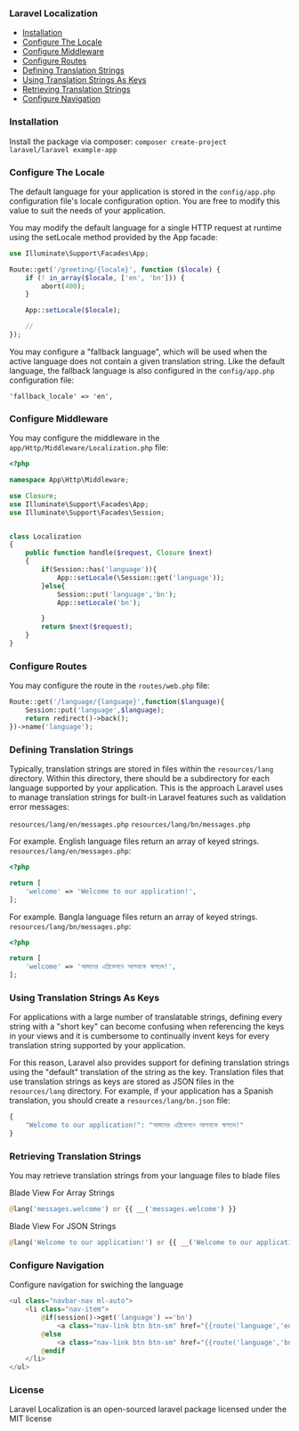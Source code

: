 ### Laravel Localization

- <a href="#installation">Installation</a>
- <a href="#configure-the-locale">Configure The Locale</a>
- <a href="#configure-middleware">Configure Middleware</a>
- <a href="#configure-routes">Configure Routes</a>
- <a href="#defining-translation-strings">Defining Translation Strings</a>
- <a href="#using-translation-strings-as-keys">Using Translation Strings As Keys</a>
- <a href="#retrieving-translation-strings">Retrieving Translation Strings</a>
- <a href="#configure-navigation">Configure Navigation</a>


### Installation

Install the package via composer: `composer create-project laravel/laravel example-app`


### Configure The Locale

The default language for your application is stored in the `config/app.php` configuration file's locale configuration option. You are free to modify this value to suit the needs of your application.

You may modify the default language for a single HTTP request at runtime using the setLocale method provided by the App facade:

```php
use Illuminate\Support\Facades\App;

Route::get('/greeting/{locale}', function ($locale) {
    if (! in_array($locale, ['en', 'bn'])) {
        abort(400);
    }

    App::setLocale($locale);

    //
});
```
You may configure a "fallback language", which will be used when the active language does not contain a given translation string. Like the default language, the fallback language is also configured in the `config/app.php` configuration file:

`'fallback_locale' => 'en',`

### Configure Middleware

You may configure the middleware in the `app/Http/Middleware/Localization.php` file:

```php
<?php

namespace App\Http\Middleware;

use Closure;
use Illuminate\Support\Facades\App;
use Illuminate\Support\Facades\Session;


class Localization
{
    public function handle($request, Closure $next)
    {
        if(Session::has('language')){
            App::setLocale(\Session::get('language'));
        }else{
            Session::put('language','bn');
            App::setLocale('bn');

        }
        return $next($request);
    }
}

```

### Configure Routes

You may configure the route in the `routes/web.php` file:

```php
Route::get('/language/{language}',function($language){
    Session::put('language',$language);
    return redirect()->back();
})->name('language');
```

### Defining Translation Strings

Typically, translation strings are stored in files within the `resources/lang` directory. Within this directory, there should be a subdirectory for each language supported by your application. This is the approach Laravel uses to manage translation strings for built-in Laravel features such as validation error messages:

`resources/lang/en/messages.php`
`resources/lang/bn/messages.php`

For example. English language files return an array of keyed strings. `resources/lang/en/messages.php`:

```php
<?php

return [
    'welcome' => 'Welcome to our application!',
];
```

For example. Bangla language files return an array of keyed strings. `resources/lang/bn/messages.php`:

```php
<?php

return [
    'welcome' => 'আমাদের এপ্লিকেশনে আপনাকে স্বাগতম!',
];
```

### Using Translation Strings As Keys

For applications with a large number of translatable strings, defining every string with a "short key" can become confusing when referencing the keys in your views and it is cumbersome to continually invent keys for every translation string supported by your application.

For this reason, Laravel also provides support for defining translation strings using the "default" translation of the string as the key. Translation files that use translation strings as keys are stored as JSON files in the `resources/lang` directory. For example, if your application has a Spanish translation, you should create a `resources/lang/bn.json` file:

```php
{
    "Welcome to our application!": "আমাদের এপ্লিকেশনে আপনাকে স্বাগতম!"
}
```

### Retrieving Translation Strings

You may retrieve translation strings from your language files to blade files

Blade View For Array Strings

```php
@lang('messages.welcome') or {{ __('messages.welcome') }}

```
Blade View For JSON Strings

```php
@lang('Welcome to our application!') or {{ __('Welcome to our application!') }}
```

### Configure Navigation

Configure navigation for swiching the language

```php
<ul class="navbar-nav ml-auto">
    <li class="nav-item">
        @if(session()->get('language') =='bn')
            <a class="nav-link btn btn-sm" href="{{route('language','en')}}">English</a>
        @else
            <a class="nav-link btn btn-sm" href="{{route('language','bn')}}">বাংলা</a>
        @endif
    </li>
</ul>
```

### License

Laravel Localization is an open-sourced laravel package licensed under the MIT license
